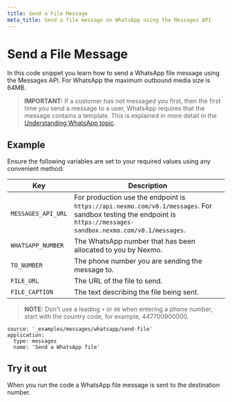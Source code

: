 ```yaml
---
title: Send a File Message
meta_title: Send a file message on WhatsApp using the Messages API
---
```


# Send a File Message

In this code snippet you learn how to send a WhatsApp file message using the Messages API. For WhatsApp the maximum outbound media size is 64MB.

> **IMPORTANT:** If a customer has not messaged you first, then the first time you send a message to a user, WhatsApp requires that the message contains a template. This is explained in more detail in the [Understanding WhatsApp topic](/messages/concepts/whatsapp).

## Example

Ensure the following variables are set to your required values using any convenient method:

Key | Description
-- | --
`MESSAGES_API_URL` | For production use the endpoint is `https://api.nexmo.com/v0.1/messages`. For sandbox testing the endpoint is `https://messages-sandbox.nexmo.com/v0.1/messages`.
`WHATSAPP_NUMBER` | The WhatsApp number that has been allocated to you by Nexmo.
`TO_NUMBER` | The phone number you are sending the message to.
`FILE_URL` | The URL of the file to send.
`FILE_CAPTION` | The text describing the file being sent.

> **NOTE:** Don't use a leading `+` or `00` when entering a phone number, start with the country code, for example, 447700900000.

```code_snippets
source: '_examples/messages/whatsapp/send-file'
application:
  type: messages
  name: 'Send a WhatsApp file'
```

## Try it out

When you run the code a WhatsApp file message is sent to the destination number.
